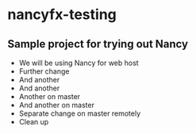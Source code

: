 # nancyfx-testing

## Sample project for trying out Nancy ##
* We will be using Nancy for web host
* Further change
* And another
* And another
* Another on master
* And another on master
* Separate change on master remotely
* Clean up
